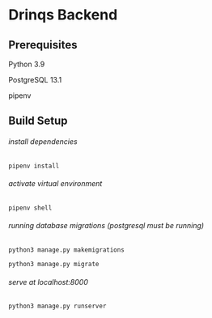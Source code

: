 # Drinqs Backend

## Prerequisites
Python 3.9

PostgreSQL 13.1

pipenv

## Build Setup

###### install dependencies
`pipenv install`

###### activate virtual environment
`pipenv shell`

###### running database migrations (postgresql must be running)
`python3 manage.py makemigrations`

`python3 manage.py migrate`

###### serve at localhost:8000
`python3 manage.py runserver`
